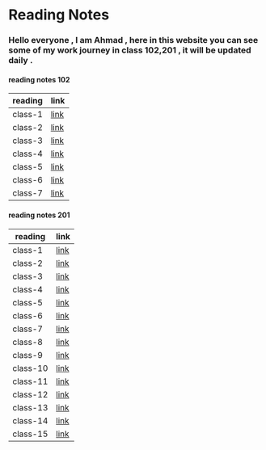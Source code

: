 # Reading Notes 

### Hello everyone , I am Ahmad , here in this website you can see some of my work journey in class 102,201 , it will be updated daily .

#### reading notes 102

| reading     | link        |
| ----------- | ----------- |
| class-1     | [link]()    |
| class-2     | [link]()    |
| class-3     | [link]()    |
| class-4     | [link]()    |
| class-5     | [link]()    |
| class-6     | [link]()    |
| class-7     | [link]()    |


#### reading notes 201

| reading     | link        |
| ----------- | ----------- |
| class-1     | [link]()    |
| class-2     | [link]()    |
| class-3     | [link]()    |
| class-4     | [link]()    |
| class-5     | [link]()    |
| class-6     | [link]()    |
| class-7     | [link]()    |
| class-8     | [link]()    |
| class-9     | [link]()    |
| class-10    | [link]()    |
| class-11    | [link]()    |
| class-12    | [link]()    |
| class-13    | [link]()    |
| class-14    | [link]()    |
| class-15    | [link]()    |



